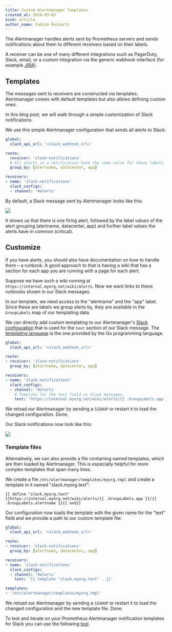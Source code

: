 ```yaml
---
title: Custom Alertmanager Templates
created_at: 2016-03-03
kind: article
author_name: Fabian Reinartz
---
```


The Alertmanager handles alerts sent by Prometheus servers and sends
notifications about them to different receivers based on their labels.

A receiver can be one of many different integrations such as PagerDuty, Slack,
email, or a custom integration via the generic webhook interface (for example [JIRA](https://github.com/fabxc/jiralerts)).

## Templates

The messages sent to receivers are constructed via templates.
Alertmanager comes with default templates but also allows defining custom
ones.

In this blog post, we will walk through a simple customization of Slack
notifications.

We use this simple Alertmanager configuration that sends all alerts to Slack:

```yaml
global:
  slack_api_url: '<slack_webhook_url>'

route:
  receiver: 'slack-notifications'
  # All alerts in a notification have the same value for these labels.
  group_by: [alertname, datacenter, app]

receivers:
- name: 'slack-notifications'
  slack_configs:
  - channel: '#alerts'
```

By default, a Slack message sent by Alertmanager looks like this:

![](/assets/blog/2016-03-03/slack_alert_before.png)

It shows us that there is one firing alert, followed by the label values of
the alert grouping (alertname, datacenter, app) and further label values the
alerts have in common (critical).

<!-- more -->

## Customize

If you have alerts, you should also have documentation on how to handle them –
a runbook. A good approach to that is having a wiki that has a section for
each app you are running with a page for each alert.

Suppose we have such a wiki running at `https://internal.myorg.net/wiki/alerts`.
Now we want links to these runbooks shown in our Slack messages.

In our template, we need access to the "alertname" and the "app" label. Since
these are labels we group alerts by, they are available in the `GroupLabels`
map of our templating data.

We can directly add custom templating to our Alertmanager's [Slack configuration](/docs/alerting/configuration/#slack-receiver-slack_config)
that is used for the `text` section of our Slack message.
The [templating language](https://godoc.org/text/template) is the one provided
by the Go programming language.

```yaml
global:
  slack_api_url: '<slack_webhook_url>'

route:
- receiver: 'slack-notifications'
  group_by: [alertname, datacenter, app]

receivers:
- name: 'slack-notifications'
  slack_configs:
  - channel: '#alerts'
    # Template for the text field in Slack messages.
    text: 'https://internal.myorg.net/wiki/alerts/{{ .GroupLabels.app }}/{{ .GroupLabels.alertname }}'
```

We reload our Alertmanager by sending a `SIGHUP` or restart it to load the
changed configuration. Done.

Our Slack notifications now look like this:

![](/assets/blog/2016-03-03/slack_alert_after.png)

### Template files

Alternatively, we can also provide a file containing named templates, which
are then loaded by Alertmanager. This is especially helpful for more complex
templates that span many lines.

We create a file `/etc/alertmanager/templates/myorg.tmpl` and create a
template in it named "slack.myorg.text":

```
{{ define "slack.myorg.text" }}https://internal.myorg.net/wiki/alerts/{{ .GroupLabels.app }}/{{ .GroupLabels.alertname }}{{ end}}
```

Our configuration now loads the template with the given name for the "text"
field and we provide a path to our custom template file:

```yaml
global:
  slack_api_url: '<slack_webhook_url>'

route:
- receiver: 'slack-notifications'
  group_by: [alertname, datacenter, app]

receivers:
- name: 'slack-notifications'
  slack_configs:
  - channel: '#alerts'
    text: '{{ template "slack.myorg.text" . }}'

templates:
- '/etc/alertmanager/templates/myorg.tmpl'
```

We reload our Alertmanager by sending a `SIGHUP` or restart it to load the
changed configuration and the new template file. Done.

To test and iterate on your Prometheus Alertmanager notification templates for Slack you can use the following [tool](https://juliusv.com/promslack/).
